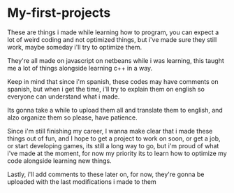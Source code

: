 # My-first-projects
These are things i made while learning how to program, you can expect a lot of weird coding and not optimized things, but i've made sure they still work, maybe someday i'll try to optimize them.

They're all made on javascript on netbeans while i was learning, this taught me a lot of things alongside learning c++ in a way.

Keep in mind that since i'm spanish, these codes may have comments on spanish, but when i get the time, i'll try to explain them on english so everyone can understand what i made. 

Its gonna take a while to upload them all and translate them to english, and alzo organize them so please, have patience.

Since i'm still finishing my career, I wanna make clear that i made these things out of fun, and I hope to get a project to work on soon, or get a job, or start developing games, its still a long way to go, but i'm proud of what i've made at the moment,
for now my priority its to learn how to optimize my code alongside learning new things.

Lastly, i'll add comments to these later on, for now, they're gonna be uploaded with the last modifications i made to them
